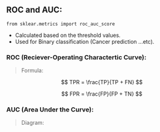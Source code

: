 ## ROC and AUC:
```
from sklear.metrics import roc_auc_score
```
- Calculated based on the threshold values.
- Used for Binary classification (Cancer prediction ...etc).

### ROC (Reciever-Operating Charactertic Curve):

> Formula:

$$ TPR = \frac{TP}{TP + FN} $$

$$ FPR = \frac{FP}{FP + TN} $$



### AUC (Area Under the Curve):

> Diagram:
